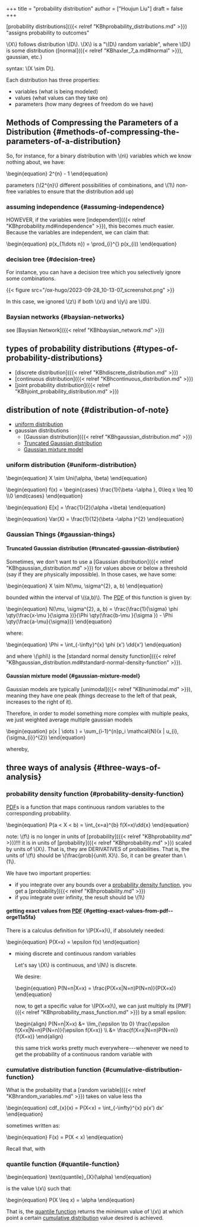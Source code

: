 +++
title = "probability distribution"
author = ["Houjun Liu"]
draft = false
+++

[probability distributions]({{< relref "KBhprobability_distributions.md" >}}) "assigns probability to outcomes"

\\(X\\) follows distribution \\(D\\). \\(X\\) is a "\\(D\\) random variable", where \\(D\\) is some distribution ([normal]({{< relref "KBhaxler_7_a.md#normal" >}}), gaussian, etc.)

syntax: \\(X \sim D\\).

Each distribution has three properties:

-   variables (what is being modeled)
-   values (what values can they take on)
-   parameters (how many degrees of freedom do we have)


## Methods of Compressing the Parameters of a Distribution {#methods-of-compressing-the-parameters-of-a-distribution}

So, for instance, for a binary distribution with \\(n\\) variables which we know nothing about, we have:

\begin{equation}
2^{n} - 1
\end{equation}

parameters (\\(2^{n}\\) different possibilities of combinations, and \\(1\\) non-free variables to ensure that the distribution add up)


### assuming independence {#assuming-independence}

HOWEVER, if the variables were [independent]({{< relref "KBhprobability.md#independence" >}}), this becomes much easier. Because the variables are independent, we can claim that:

\begin{equation}
p(x\_{1\dots n}) =  \prod\_{i}^{} p(x\_{i))
\end{equation}


### decision tree {#decision-tree}

For instance, you can have a decision tree which you selectively ignore some combinations.

{{< figure src="/ox-hugo/2023-09-28_10-13-07_screenshot.png" >}}

In this case, we ignored \\(z\\) if both \\(x\\) and \\(y\\) are \\(0\\).


### Baysian networks {#baysian-networks}

see [Baysian Network]({{< relref "KBhbaysian_network.md" >}})


## types of probability distributions {#types-of-probability-distributions}

-   [discrete distribution]({{< relref "KBhdiscrete_distribution.md" >}})
-   [continuous distribution]({{< relref "KBhcontinuous_distribution.md" >}})
-   [joint probability distribution]({{< relref "KBhjoint_probability_distribution.md" >}})


## distribution of note {#distribution-of-note}

-   [uniform distribution](#uniform-distribution)
-   gaussian distributions
    -   [Gaussian distribution]({{< relref "KBhgaussian_distribution.md" >}})
    -   [Truncated Gaussian distribution](#truncated-gaussian-distribution)
    -   [Gaussian mixture model](#gaussian-mixture-model)


### uniform distribution {#uniform-distribution}

\begin{equation}
X \sim Uni(\alpha, \beta)
\end{equation}

\begin{equation}
f(x) = \begin{cases}
\frac{1}{\beta -\alpha }, 0\leq x \leq 10 \\\0
\end{cases}
\end{equation}

\begin{equation}
E[x] = \frac{1}{2}(\alpha +\beta)
\end{equation}

\begin{equation}
Var(X) = \frac{1}{12}(\beta -\alpha )^{2}
\end{equation}


### Gaussian Things {#gaussian-things}


#### Truncated Gaussian distribution {#truncated-gaussian-distribution}

Sometimes, we don't want to use a [Gaussian distribution]({{< relref "KBhgaussian_distribution.md" >}}) for values above or below a threshold (say if they are physically impossible). In those cases, we have some:

\begin{equation}
X \sim N(\mu, \sigma^{2}, a, b)
\end{equation}

bounded within the interval of \\((a,b)\\). The [PDF](#probability-density-function) of this function is given by:

\begin{equation}
N(\mu, \sigma^{2}, a, b) = \frac{\frac{1}{\sigma} \phi \qty(\frac{x-\mu }{\sigma })}{\Phi \qty(\frac{b-\mu }{\sigma }) - \Phi \qty(\frac{a-\mu}{\sigma})}
\end{equation}

where:

\begin{equation}
\Phi = \int\_{-\infty}^{x} \phi (x') \dd{x'}
\end{equation}

and where \\(\phi\\) is the [standard normal density function]({{< relref "KBhgaussian_distribution.md#standard-normal-density-function" >}}).


#### Gaussian mixture model {#gaussian-mixture-model}

Gaussian models are typically [unimodal]({{< relref "KBhunimodal.md" >}}), meaning they have one peak (things decrease to the left of that peak, increases to the right of it).

Therefore, in order to model something more complex with multiple peaks, we just weighted average multiple gaussian models

\begin{equation}
p(x | \dots ) = \sum\_{i-1}^{n}p\_i \mathcal{N}(x | u\_{i}, {\sigma\_{i}}^{2})
\end{equation}

whereby,


## three ways of analysis {#three-ways-of-analysis}


### probability density function {#probability-density-function}

[PDF](#probability-density-function)s is a function that maps continuous random variables to the corresponding probability.

\begin{equation}
P(a < X < b) = \int\_{x=a}^{b} f(X=x)\dd{x}
\end{equation}

note: \\(f\\) is no longer in units of [probability]({{< relref "KBhprobability.md" >}})!!! it is in units of [probability]({{< relref "KBhprobability.md" >}}) scaled by units of \\(X\\). That is, they are DERIVATIVES of probabilities. That is, the units of \\(f\\) should be \\(\frac{prob}{unit\ X}\\). So, it can be greater than \\(1\\).

We have two important properties:

-   if you integrate over any bounds over a [probability density function](#probability-density-function), you get a [probability]({{< relref "KBhprobability.md" >}})
-   if you integrate over infinity, the result should be \\(1\\)


#### getting exact values from [PDF](#probability-density-function) {#getting-exact-values-from-pdf--orge11a5fa}

There is a calculus definition for \\(P(X=x)\\), if absolutely needed:

\begin{equation}
P(X=x) = \epsilon f(x)
\end{equation}

<!--list-separator-->

-  mixing discrete and continuous random variables

    Let's say \\(X\\) is continuous, and \\(N\\) is discrete.

    We desire:

    \begin{equation}
    P(N=n|X=x) = \frac{P(X=x|N=n)P(N=n)}{P(X=x)}
    \end{equation}

    now, to get a specific value for \\(P(X=x)\\), we can just multiply its [PMF]({{< relref "KBhprobability_mass_function.md" >}}) by a small epsilon:

    \begin{align}
    P(N=n|X=x) &= \lim\_{\epsilon \to 0} \frac{\epsilon f(X=x|N=n)P(N=n)}{\epsilon f(X=x)}  \\\\
    &= \frac{f(X=x|N=n)P(N=n)}{f(X=x)}
    \end{align}

    this same trick works pretty much everywhere---whenever we need to get the probability of a continuous random variable with


### cumulative distribution function {#cumulative-distribution-function}

What is the probability that a [random variable]({{< relref "KBhrandom_variables.md" >}}) takes on value less tha

\begin{equation}
cdf\_{x}(x) = P(X<x) = \int\_{-\infty}^{x} p(x') dx'
\end{equation}

sometimes written as:

\begin{equation}
F(x) = P(X < x)
\end{equation}

Recall that, with


### quantile function {#quantile-function}

\begin{equation}
\text{quantile}\_{X}(\alpha)
\end{equation}

is the value \\(x\\) such that:

\begin{equation}
P(X \leq x) = \alpha
\end{equation}

That is, the [quantile function](#quantile-function) returns the minimum value of \\(x\\) at which point a certain [cumulative distribution](#cumulative-distribution-function) value desired is achieved.
